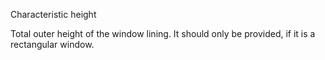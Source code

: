 Characteristic height

Total outer height of the window lining. It should only be provided, if it is a rectangular window.
